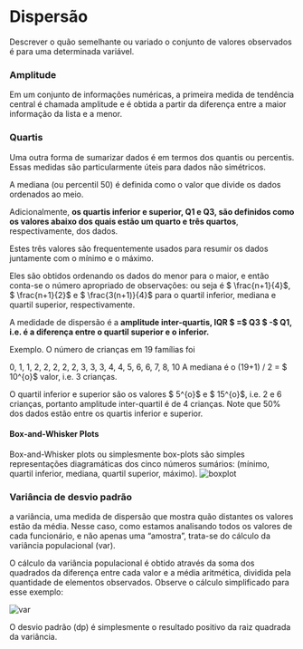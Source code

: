 
# Dispersão

Descrever o quão semelhante ou variado o conjunto de valores observados é para uma determinada variável.

### Amplitude

Em um conjunto de informações numéricas, a primeira medida de tendência central é chamada amplitude e é obtida a partir da diferença entre a maior informação da lista e a menor.

### Quartis

Uma outra forma de sumarizar dados é em termos dos quantis ou percentis. Essas medidas são particularmente úteis para dados não simétricos.

A mediana (ou percentil 50) é definida como o valor que divide os dados ordenados ao meio.

Adicionalmente, <b> os quartis inferior e superior, Q1 e Q3, são definidos como os valores abaixo dos quais estão um quarto e três quartos</b>, respectivamente, dos dados.

Estes três valores são frequentemente usados para resumir os dados juntamente com o mínimo e o máximo.

Eles são obtidos ordenando os dados do menor para o maior, e então conta-se o número apropriado de observações: ou seja é   $ \frac{n+1}{4}$, $ \frac{n+1}{2}$ e $ \frac{3(n+1)}{4}$     para o quartil inferior, mediana e quartil superior, respectivamente.


A medidade de dispersão é a <b>amplitude inter-quartis, IQR $ =$ Q3 $ -$ Q1, i.e. é a diferença entre o quartil superior e o inferior. </b>

Exemplo. O número de crianças em 19 famílias foi

0, 1, 1, 2, 2, 2, 2, 2, 3, 3, 3, 4, 4, 5, 6, 6, 7, 8, 10
A mediana é o (19+1) / 2 = $ 10^{o}$ valor, i.e. 3 crianças.

O quartil inferior e superior são os valores $ 5^{o}$ e $ 15^{o}$, i.e. 2 e 6 crianças, portanto amplitude inter-quartil é de 4 crianças. Note que 50% dos dados estão entre os quartis inferior e superior.


#### Box-and-Whisker Plots

Box-and-Whisker plots ou simplesmente box-plots são simples representações diagramáticas dos cinco números sumários: (mínimo, quartil inferior, mediana, quartil superior, máximo).
![boxplot](https://miro.medium.com/max/9000/1*2c21SkzJMf3frPXPAR_gZA.png)


### Variância de desvio padrão


a variância, uma medida de dispersão que mostra quão distantes os valores estão da média. Nesse caso, como estamos analisando todos os valores de cada funcionário, e não apenas uma “amostra”, trata-se do cálculo da variância populacional (var).

O cálculo da variância populacional é obtido através da soma dos quadrados da diferença entre cada valor e a média aritmética, dividida pela quantidade de elementos observados. Observe o cálculo simplificado para esse exemplo:

![var](https://static.mundoeducacao.uol.com.br/mundoeducacao/conteudo/calculo-variancia.jpg)

O desvio padrão (dp) é simplesmente o resultado positivo da raiz quadrada da variância.